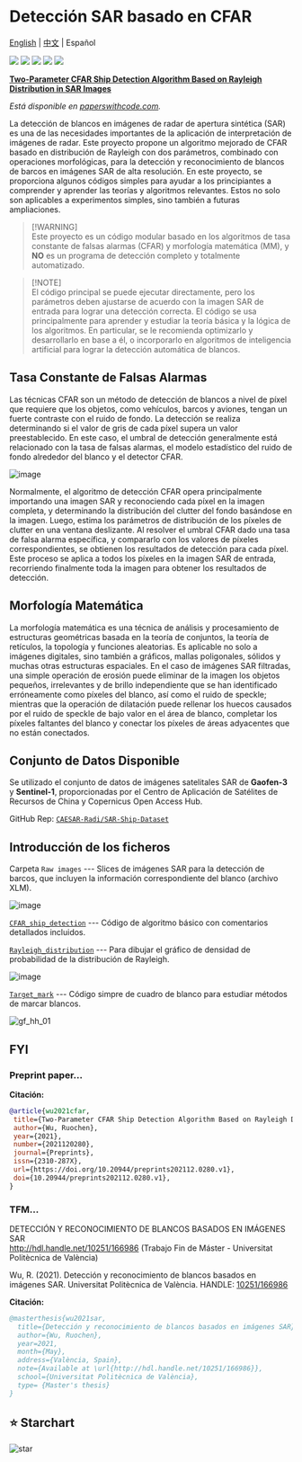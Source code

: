 # Detección SAR basado en CFAR
[English](README.md) | [中文](README_CN.md) | Español

![](https://img.shields.io/static/v1?label=%F0%9F%8C%9F&message=If%20Useful&style=flat&color=BC4E99)
![](https://img.shields.io/github/stars/Rc-W024/SAR_Ship_detection_CFAR.svg)
![](https://img.shields.io/github/forks/Rc-W024/SAR_Ship_detection_CFAR.svg)
![](https://img.shields.io/github/issues/Rc-W024/SAR_Ship_detection_CFAR.svg)
![](https://img.shields.io/github/license/Rc-W024/SAR_Ship_detection_CFAR.svg)

[**Two-Parameter CFAR Ship Detection Algorithm Based on Rayleigh Distribution in SAR Images**](https://www.preprints.org/manuscript/202112.0280/v1)

*Está disponible en [paperswithcode.com](https://paperswithcode.com/paper/two-parameter-cfar-ship-detection-algorithm).*

La detección de blancos en imágenes de radar de apertura sintética (SAR) es una de las necesidades importantes de la aplicación de interpretación de imágenes de radar. Este proyecto propone un algoritmo mejorado de CFAR basado en distribución de Rayleigh con dos parámetros, combinado con operaciones morfológicas, para la detección y reconocimiento de blancos de barcos en imágenes SAR de alta resolución. En este proyecto, se proporciona algunos códigos simples para ayudar a los principiantes a comprender y aprender las teorías y algoritmos relevantes. Estos no solo son aplicables a experimentos simples, sino también a futuras ampliaciones.

> [!WARNING]\
> Este proyecto es un código modular basado en los algoritmos de tasa constante de falsas alarmas (CFAR) y morfología matemática (MM), y **NO** es un programa de detección completo y totalmente automatizado.

> [!NOTE]\
El código principal se puede ejecutar directamente, pero los parámetros deben ajustarse de acuerdo con la imagen SAR de entrada para lograr una detección correcta. El código se usa principalmente para aprender y estudiar la teoría básica y la lógica de los algoritmos. En particular, se le recomienda optimizarlo y desarrollarlo en base a él, o incorporarlo en algoritmos de inteligencia artificial para lograr la detección automática de blancos.

## Tasa Constante de Falsas Alarmas
Las técnicas CFAR son un método de detección de blancos a nivel de píxel que requiere que los objetos, como vehículos, barcos y aviones, tengan un fuerte contraste con el ruido de fondo. La detección se realiza determinando si el valor de gris de cada píxel supera un valor preestablecido. En este caso, el umbral de detección generalmente está relacionado con la tasa de falsas alarmas, el modelo estadístico del ruido de fondo alrededor del blanco y el detector CFAR.

![image](https://user-images.githubusercontent.com/97808991/149919888-7098ff76-ead1-4d0f-9dfd-b47c1d5d6aec.png)

Normalmente, el algoritmo de detección CFAR opera principalmente importando una imagen SAR y reconociendo cada píxel en la imagen completa, y determinando la distribución del clutter del fondo basándose en la imagen. Luego, estima los parámetros de distribución de los píxeles de clutter en una ventana deslizante. Al resolver el umbral CFAR dado una tasa de falsa alarma específica, y compararlo con los valores de píxeles correspondientes, se obtienen los resultados de detección para cada píxel. Este proceso se aplica a todos los píxeles en la imagen SAR de entrada, recorriendo finalmente toda la imagen para obtener los resultados de detección.

## Morfología Matemática
La morfología matemática es una técnica de análisis y procesamiento de estructuras geométricas basada en la teoría de conjuntos, la teoría de retículos, la topología y funciones aleatorias. Es aplicable no solo a imágenes digitales, sino también a gráficos, mallas poligonales, sólidos y muchas otras estructuras espaciales. En el caso de imágenes SAR filtradas, una simple operación de erosión puede eliminar de la imagen los objetos pequeños, irrelevantes y de brillo independiente que se han identificado erróneamente como píxeles del blanco, así como el ruido de speckle; mientras que la operación de dilatación puede rellenar los huecos causados por el ruido de speckle de bajo valor en el área de blanco, completar los píxeles faltantes del blanco y conectar los píxeles de áreas adyacentes que no están conectados.

## Conjunto de Datos Disponible
Se utilizado el conjunto de datos de imágenes satelitales SAR de **Gaofen-3** y **Sentinel-1**, proporcionadas por el Centro de Aplicación de Satélites de Recursos de China y Copernicus Open Access Hub.

GitHub Rep: [`CAESAR-Radi/SAR-Ship-Dataset`](https://github.com/CAESAR-Radi/SAR-Ship-Dataset)

## Introducción de los ficheros
Carpeta `Raw images` --- Slices de imágenes SAR para la detección de barcos, que incluyen la información correspondiente del blanco (archivo XLM).

![image](https://user-images.githubusercontent.com/97808991/149931264-456b8d39-c7f2-423b-ba48-a471109e8844.png)

[`CFAR_ship_detection`](https://github.com/Rc-W024/SAR_Ship_detection_CFAR/blob/main/CAFR_ship_detection.m) --- Código de algoritmo básico con comentarios detallados incluidos.

[`Rayleigh_distribution`](https://github.com/Rc-W024/SAR_Ship_detection_CFAR/blob/main/Rayleigh_distribution.m) --- Para dibujar el gráfico de densidad de probabilidad de la distribución de Rayleigh.

![image](https://user-images.githubusercontent.com/97808991/149931239-b8c9b1b2-2e62-40c5-acec-c2fac02278e4.png)

[`Target_mark`](https://github.com/Rc-W024/SAR_Ship_detection_CFAR/blob/main/Target_mark.m) --- Código simpre de cuadro de blanco para estudiar métodos de marcar blancos.

![gf_hh_01](https://user-images.githubusercontent.com/97808991/149931364-a7f6d9e7-230b-4d32-b9d8-912184051510.png)

## FYI
### Preprint paper...
**Citación:**

```bibtex
@article{wu2021cfar,
 title={Two-Parameter CFAR Ship Detection Algorithm Based on Rayleigh Distribution in SAR Images},
 author={Wu, Ruochen},
 year={2021},
 number={2021120280},
 journal={Preprints},
 issn={2310-287X},
 url={https://doi.org/10.20944/preprints202112.0280.v1},
 doi={10.20944/preprints202112.0280.v1},
}
```

### TFM...
DETECCIÓN Y RECONOCIMIENTO DE BLANCOS BASADOS EN IMÁGENES SAR<br>http://hdl.handle.net/10251/166986 (Trabajo Fin de Máster - Universitat Politècnica de València)

Wu, R. (2021). Detección y reconocimiento de blancos basados en imágenes SAR. Universitat Politècnica de València. HANDLE: [10251/166986](http://hdl.handle.net/10251/166986)

**Citación:**

```bibtex
@masterthesis{wu2021sar,
  title={Detección y reconocimiento de blancos basados en imágenes SAR},
  author={Wu, Ruochen},
  year=2021,
  month={May},
  address={València, Spain},
  note={Available at \url{http://hdl.handle.net/10251/166986}},
  school={Universitat Politècnica de València},
  type= {Master's thesis}
}
```
## ⭐ Starchart
![star](https://starchart.cc/Rc-W024/SAR_Ship_detection_CFAR.svg)
